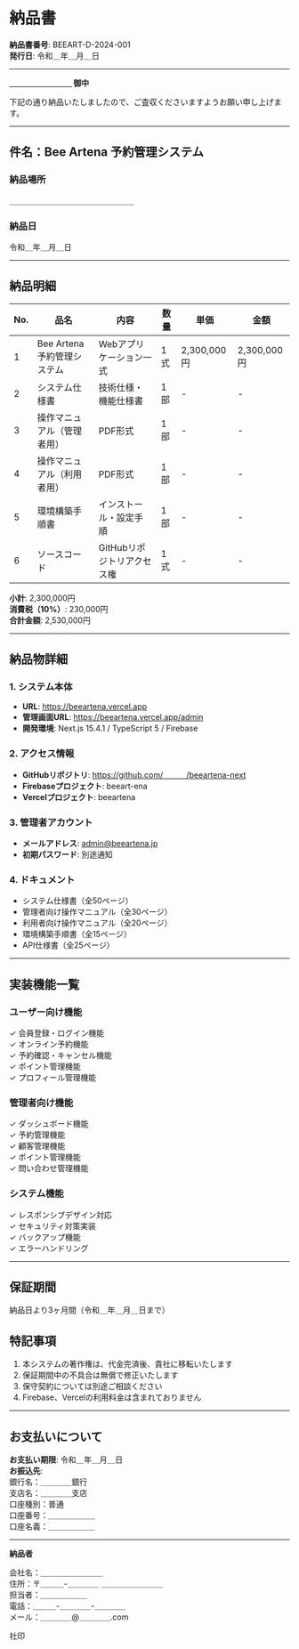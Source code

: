 # 納品書

**納品書番号**: BEEART-D-2024-001  
**発行日**: 令和＿年＿月＿日

---

**＿＿＿＿＿＿＿＿ 御中**

下記の通り納品いたしましたので、ご査収くださいますようお願い申し上げます。

---

## 件名：Bee Artena 予約管理システム

### 納品場所
＿＿＿＿＿＿＿＿＿＿＿＿＿＿＿＿

### 納品日
令和＿年＿月＿日

---

## 納品明細

| No. | 品名 | 内容 | 数量 | 単価 | 金額 |
|-----|------|------|------|------|------|
| 1 | Bee Artena予約管理システム | Webアプリケーション一式 | 1式 | 2,300,000円 | 2,300,000円 |
| 2 | システム仕様書 | 技術仕様・機能仕様書 | 1部 | - | - |
| 3 | 操作マニュアル（管理者用） | PDF形式 | 1部 | - | - |
| 4 | 操作マニュアル（利用者用） | PDF形式 | 1部 | - | - |
| 5 | 環境構築手順書 | インストール・設定手順 | 1部 | - | - |
| 6 | ソースコード | GitHubリポジトリアクセス権 | 1式 | - | - |

**小計**: 2,300,000円  
**消費税（10%）**: 230,000円  
**合計金額**: 2,530,000円

---

## 納品物詳細

### 1. システム本体
- **URL**: https://beeartena.vercel.app
- **管理画面URL**: https://beeartena.vercel.app/admin
- **開発環境**: Next.js 15.4.1 / TypeScript 5 / Firebase

### 2. アクセス情報
- **GitHubリポジトリ**: https://github.com/＿＿＿/beeartena-next
- **Firebaseプロジェクト**: beeart-ena
- **Vercelプロジェクト**: beeartena

### 3. 管理者アカウント
- **メールアドレス**: admin@beeartena.jp
- **初期パスワード**: 別途通知

### 4. ドキュメント
- システム仕様書（全50ページ）
- 管理者向け操作マニュアル（全30ページ）
- 利用者向け操作マニュアル（全20ページ）
- 環境構築手順書（全15ページ）
- API仕様書（全25ページ）

---

## 実装機能一覧

### ユーザー向け機能
✓ 会員登録・ログイン機能  
✓ オンライン予約機能  
✓ 予約確認・キャンセル機能  
✓ ポイント管理機能  
✓ プロフィール管理機能  

### 管理者向け機能
✓ ダッシュボード機能  
✓ 予約管理機能  
✓ 顧客管理機能  
✓ ポイント管理機能  
✓ 問い合わせ管理機能  

### システム機能
✓ レスポンシブデザイン対応  
✓ セキュリティ対策実装  
✓ バックアップ機能  
✓ エラーハンドリング  

---

## 保証期間
納品日より3ヶ月間（令和＿年＿月＿日まで）

## 特記事項
1. 本システムの著作権は、代金完済後、貴社に移転いたします
2. 保証期間中の不具合は無償で修正いたします
3. 保守契約については別途ご相談ください
4. Firebase、Vercelの利用料金は含まれておりません

---

## お支払いについて

**お支払い期限**: 令和＿年＿月＿日  
**お振込先**:  
銀行名：＿＿＿＿銀行  
支店名：＿＿＿＿支店  
口座種別：普通  
口座番号：＿＿＿＿＿＿  
口座名義：＿＿＿＿＿＿  

---

**納品者**

会社名：＿＿＿＿＿＿＿＿  
住所：〒＿＿＿-＿＿＿＿ ＿＿＿＿＿＿＿＿  
担当者：＿＿＿＿＿＿  
電話：＿＿＿-＿＿＿＿-＿＿＿＿  
メール：＿＿＿＿@＿＿＿＿.com  

社印